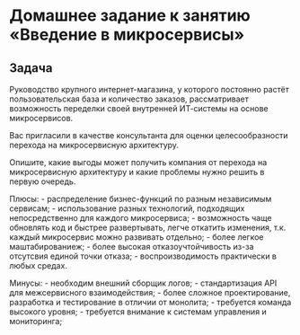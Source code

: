 # Домашнее задание к занятию «Введение в микросервисы»

## Задача

Руководство крупного интернет-магазина, у которого постоянно растёт пользовательская база и количество заказов, рассматривает возможность переделки своей внутренней   ИТ-системы на основе микросервисов. 

Вас пригласили в качестве консультанта для оценки целесообразности перехода на микросервисную архитектуру. 

Опишите, какие выгоды может получить компания от перехода на микросервисную архитектуру и какие проблемы нужно решить в первую очередь.


Плюсы:
    - распределение бизнес-функций по разным независимым сервисам;
    - использование разных технологий, подходящих непосредственно для каждого микросервиса;
    - возможность чаще обновлять код и быстрее развертывать, легче откатить изменения,  т.к. каждый микросервис можно  развивать отдельно;
    - более легкое маштабированиеж;
    - более высокая отказоучтойчивость из-за отсутсвия единой точки отказа;
    - воспроизводимость практически в любых средах.


Минусы:
    - необходим внешний сборщик логов;
    - стандартизация  API  для межсервисного взаимодействия;
    - более сложное проектирование, разработка   и тестирование в отличии от монолита;
    - требуется команда высокого уровня;
    - требуется внимание  к системам управления и мониторинга;